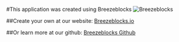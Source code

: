 #This application was created using Breezeblocks
<img src="http://i.imgur.com/Mx6Glyv.png" title="BreezeBlocks" alt="Breezeblocks">

##Create your own at our website:
<a href="http://breezeblocks.io">Breezeblocks.io</a>

##Or learn more at our github:
<a href="https://github.com/christianevans214/DrandAndDrop">Breezeblocks Github</a>

